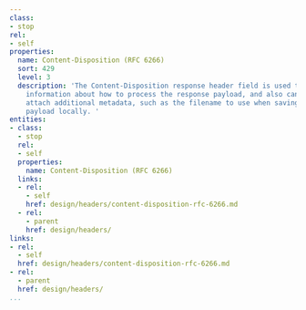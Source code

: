 ```yaml
---
class:
- stop
rel:
- self
properties:
  name: Content-Disposition (RFC 6266)
  sort: 429
  level: 3
  description: 'The Content-Disposition response header field is used to convey additional
    information about how to process the response payload, and also can be used to
    attach additional metadata, such as the filename to use when saving the response
    payload locally. '
entities:
- class:
  - stop
  rel:
  - self
  properties:
    name: Content-Disposition (RFC 6266)
  links:
  - rel:
    - self
    href: design/headers/content-disposition-rfc-6266.md
  - rel:
    - parent
    href: design/headers/
links:
- rel:
  - self
  href: design/headers/content-disposition-rfc-6266.md
- rel:
  - parent
  href: design/headers/
...
```

